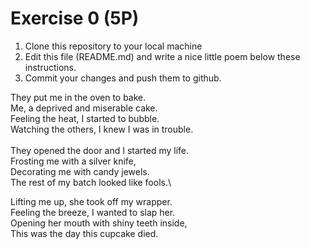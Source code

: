  # Exercise 0 (5P)

1) Clone this repository to your local machine
2) Edit this file (README.md) and write a nice little poem below these instructions.
3) Commit your changes and push them to github.

They put me in the oven to bake.\
Me, a deprived and miserable cake.\
Feeling the heat, I started to bubble.\
Watching the others, I knew I was in trouble.\
\
They opened the door and I started my life.\
Frosting me with a silver knife,\
Decorating me with candy jewels.\
The rest of my batch looked like fools.\

Lifting me up, she took off my wrapper.\
Feeling the breeze, I wanted to slap her.\
Opening her mouth with shiny teeth inside,\
This was the day this cupcake died.
